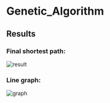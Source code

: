 # Genetic_Algorithm

## Results
### Final shortest path:
![result](https://user-images.githubusercontent.com/44844566/194939635-897acc2e-f3e7-44d4-b02e-7f8d71a981d6.gif)
### Line graph:
![graph](https://user-images.githubusercontent.com/44844566/194936476-f954aada-0f30-40ab-be00-d6c66f50de18.PNG)

